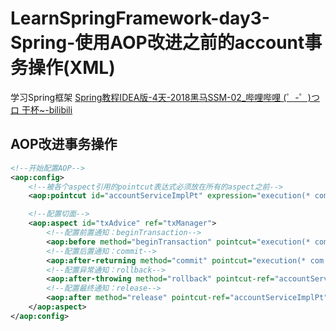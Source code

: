 # LearnSpringFramework-day3-Spring-使用AOP改进之前的account事务操作(XML)
  学习Spring框架
  [Spring教程IDEA版-4天-2018黑马SSM-02_哔哩哔哩 (゜-゜)つロ 干杯~-bilibili](https://www.bilibili.com/video/BV1Sb411s7vP?from=search&seid=6126662563921252654)

## AOP改进事务操作
```xml
<!--开始配置AOP-->
<aop:config>
    <!--被各个aspect引用的pointcut表达式必须放在所有的aspect之前-->
    <aop:pointcut id="accountServiceImplPt" expression="execution(* com.study.service.impl.*.*(..))"/>

    <!--配置切面-->
    <aop:aspect id="txAdvice" ref="txManager">
        <!--配置前置通知：beginTransaction-->
        <aop:before method="beginTransaction" pointcut="execution(* com.study.service.impl.*.*(..))"></aop:before>
        <!--配置后置通知：commit-->
        <aop:after-returning method="commit" pointcut="execution(* com.study.service.impl.*.*(..))"></aop:after-returning>
        <!--配置异常通知：rollback-->
        <aop:after-throwing method="rollback" pointcut-ref="accountServiceImplPt"></aop:after-throwing>
        <!--配置最终通知：release-->
        <aop:after method="release" pointcut-ref="accountServiceImplPt"></aop:after>
    </aop:aspect>
</aop:config>
```


